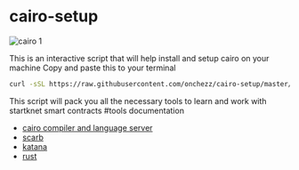 # cairo-setup
![cairo 1](https://github.com/onchezz/cairo-setup/assets/56371447/8b857bc1-752e-4399-a3ef-c1e363db6481)

This is an interactive script that will help install and setup cairo on  your machine
Copy and paste this to your terminal

```bash
curl -sSL https://raw.githubusercontent.com/onchezz/cairo-setup/master/cairo_setup.sh | bash
```
This script will pack you all the necessary tools to learn and work with startknet smart contracts 
#tools documentation
- [cairo compiler and language server](https://www.cairo-lang.org/)
- [scarb ](https://docs.swmansion.com/scarb/docs.html)
- [katana](https://book.dojoengine.org/toolchain/katana/overview.html)
- [rust ](https://www.rust-lang.org/tools/install)


